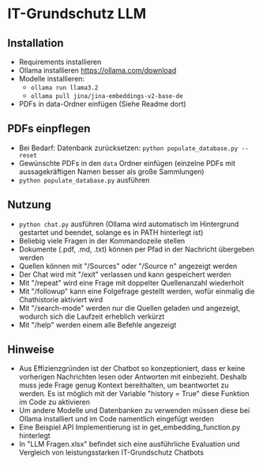 # IT-Grundschutz LLM

## Installation
- Requirements installieren
- Ollama installieren https://ollama.com/download
- Modelle installieren:
  - `ollama run llama3.2`
  - `ollama pull jina/jina-embeddings-v2-base-de`
- PDFs in data-Ordner einfügen (Siehe Readme dort)

## PDFs einpflegen
- Bei Bedarf: Datenbank zurücksetzen: `python populate_database.py --reset`
- Gewünschte PDFs in den `data` Ordner einfügen (einzelne PDFs mit aussagekräftigen Namen besser als große Sammlungen)
- `python populate_database.py` ausführen

## Nutzung
- `python chat.py` ausführen (Ollama wird automatisch im Hintergrund gestartet und beendet, solange es in PATH hinterlegt ist)
- Beliebig viele Fragen in der Kommandozeile stellen 
- Dokumente (.pdf, .md, .txt) können per Pfad in der Nachricht übergeben werden
- Quellen können mit "/Sources" oder "/Source n" angezeigt werden
- Der Chat wird mit "/exit" verlassen und kann gespeichert werden
- Mit "/repeat" wird eine Frage mit doppelter Quellenanzahl wiederholt
- Mit "/followup" kann eine Folgefrage gestellt werden, wofür einmalig die Chathistorie aktiviert wird
- Mit "/search-mode" werden nur die Quellen geladen und angezeigt, wodurch sich die Laufzeit erheblich verkürzt
- Mit "/help" werden einem alle Befehle angezeigt

## Hinweise
- Aus Effizienzgründen ist der Chatbot so konzeptioniert, dass er keine vorherigen Nachrichten lesen oder Antworten mit einbezieht.
Deshalb muss jede Frage genug Kontext bereithalten, um beantwortet zu werden. 
Es ist möglich mit der Variable "history = True" diese Funktion im Code zu aktivieren
- Um andere Modelle und Datenbanken zu verwenden müssen diese bei Ollama installiert und im Code namentlich eingefügt werden
- Eine Beispiel API Implementierung ist in get_embedding_function.py hinterlegt
- In "LLM Fragen.xlsx" befindet sich eine ausführliche Evaluation und Vergleich von leistungsstarken IT-Grundschutz Chatbots